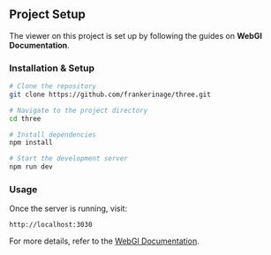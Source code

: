 ## Project Setup

The viewer on this project is set up by following the guides on **WebGI Documentation**.

### Installation & Setup

```sh
# Clone the repository
git clone https://github.com/frankerinage/three.git

# Navigate to the project directory
cd three

# Install dependencies
npm install

# Start the development server
npm run dev
```

### Usage

Once the server is running, visit:

```
http://localhost:3030
```

For more details, refer to the [WebGI Documentation](https://webgi.xyz/docs).
